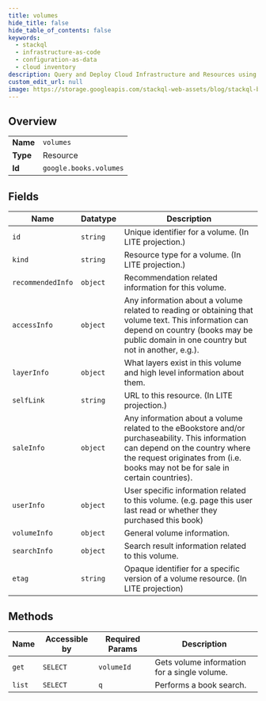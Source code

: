 ```yaml
---
title: volumes
hide_title: false
hide_table_of_contents: false
keywords:
  - stackql
  - infrastructure-as-code
  - configuration-as-data
  - cloud inventory
description: Query and Deploy Cloud Infrastructure and Resources using SQL
custom_edit_url: null
image: https://storage.googleapis.com/stackql-web-assets/blog/stackql-blog-post-featured-image.png
---
```

  
    

## Overview
<table><tbody>
<tr><td><b>Name</b></td><td><code>volumes</code></td></tr>
<tr><td><b>Type</b></td><td>Resource</td></tr>
<tr><td><b>Id</b></td><td><code>google.books.volumes</code></td></tr>
</tbody></table>

## Fields
| Name | Datatype | Description |
| ---- | -------- | ----------- |
| `id` | `string` | Unique identifier for a volume. (In LITE projection.) |
| `kind` | `string` | Resource type for a volume. (In LITE projection.) |
| `recommendedInfo` | `object` | Recommendation related information for this volume. |
| `accessInfo` | `object` | Any information about a volume related to reading or obtaining that volume text. This information can depend on country (books may be public domain in one country but not in another, e.g.). |
| `layerInfo` | `object` | What layers exist in this volume and high level information about them. |
| `selfLink` | `string` | URL to this resource. (In LITE projection.) |
| `saleInfo` | `object` | Any information about a volume related to the eBookstore and/or purchaseability. This information can depend on the country where the request originates from (i.e. books may not be for sale in certain countries). |
| `userInfo` | `object` | User specific information related to this volume. (e.g. page this user last read or whether they purchased this book) |
| `volumeInfo` | `object` | General volume information. |
| `searchInfo` | `object` | Search result information related to this volume. |
| `etag` | `string` | Opaque identifier for a specific version of a volume resource. (In LITE projection) |
## Methods
| Name | Accessible by | Required Params | Description |
| ---- | ------------- | --------------- | ----------- |
| `get` | `SELECT` | `volumeId` | Gets volume information for a single volume. |
| `list` | `SELECT` | `q` | Performs a book search. |
